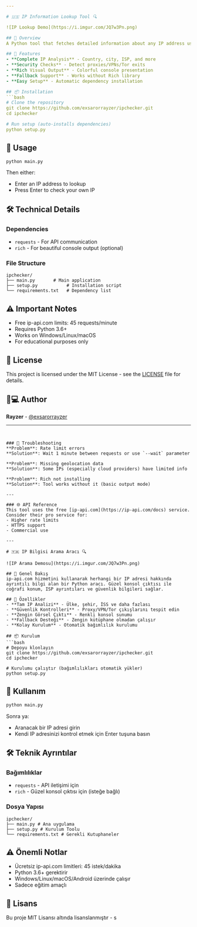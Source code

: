```yaml
---

# 🇺🇸 IP Information Lookup Tool 🔍

![IP Lookup Demo](https://i.imgur.com/JQ7w3Pn.png)

## 📌 Overview
A Python tool that fetches detailed information about any IP address using the ip-api.com service. Provides geolocation, ISP details, and security information with beautiful console output.

## 🌟 Features
- **Complete IP Analysis** - Country, city, ISP, and more
- **Security Checks** - Detect proxies/VPNs/Tor exits
- **Rich Visual Output** - Colorful console presentation
- **Fallback Support** - Works without Rich library
- **Easy Setup** - Automatic dependency installation

## 📦 Installation
```bash
# Clone the repository
git clone https://github.com/exsarorrayzer/ipchecker.git
cd ipchecker

# Run setup (auto-installs dependencies)
python setup.py
```

## 🚀 Usage
```bash
python main.py
```
Then either:
- Enter an IP address to lookup
- Press Enter to check your own IP

## 🛠️ Technical Details
### Dependencies
- `requests` - For API communication
- `rich` - For beautiful console output (optional)

### File Structure
```
ipchecker/
├── main.py       # Main application
├── setup.py           # Installation script
└── requirements.txt   # Dependency list
```

## ⚠️ Important Notes
- Free ip-api.com limits: 45 requests/minute
- Requires Python 3.6+
- Works on Windows/Linux/macOS
- For educational purposes only

## 📜 License
This project is licensed under the MIT License - see the [LICENSE](LICENSE) file for details.

## 👨💻 Author
**Rayzer** - [@exsarorrayzer](https://github.com/exsarorrayzer)

---
```


### 🔧 Troubleshooting
**Problem**: Rate limit errors  
**Solution**: Wait 1 minute between requests or use `--wait` parameter

**Problem**: Missing geolocation data  
**Solution**: Some IPs (especially cloud providers) have limited info

**Problem**: Rich not installing  
**Solution**: Tool works without it (basic output mode)

---

### 🌐 API Reference
This tool uses the free [ip-api.com](https://ip-api.com/docs) service. Consider their pro service for:
- Higher rate limits
- HTTPS support
- Commercial use

---

# 🇹🇷 IP Bilgisi Arama Aracı 🔍

![IP Arama Demosu](https://i.imgur.com/JQ7w3Pn.png)

## 📌 Genel Bakış
ip-api.com hizmetini kullanarak herhangi bir IP adresi hakkında ayrıntılı bilgi alan bir Python aracı. Güzel konsol çıktısı ile coğrafi konum, ISP ayrıntıları ve güvenlik bilgileri sağlar.

## 🌟 Özellikler
- **Tam IP Analizi** - Ülke, şehir, İSS ve daha fazlası
- **Güvenlik Kontrolleri** - Proxy/VPN/Tor çıkışlarını tespit edin
- **Zengin Görsel Çıktı** - Renkli konsol sunumu
- **Fallback Desteği** - Zengin kütüphane olmadan çalışır
- **Kolay Kurulum** - Otomatik bağımlılık kurulumu

## 📦 Kurulum
```bash
# Depoyu klonlayın
git clone https://github.com/exsarorrayzer/ipchecker.git
cd ipchecker

# Kurulumu çalıştır (bağımlılıkları otomatik yükler)
python setup.py
```

## 🚀 Kullanım
```bash
python main.py
```
Sonra ya:
- Aranacak bir IP adresi girin
- Kendi IP adresinizi kontrol etmek için Enter tuşuna basın

## 🛠️ Teknik Ayrıntılar
### Bağımlılıklar
- `requests` - API iletişimi için
- `rich` - Güzel konsol çıktısı için (isteğe bağlı)

### Dosya Yapısı
```
ipchecker/
├── main.py # Ana uygulama
├── setup.py # Kurulum Toolu
└── requirements.txt # Gerekli Kutuphaneler
```

## ⚠️ Önemli Notlar
- Ücretsiz ip-api.com limitleri: 45 istek/dakika
- Python 3.6+ gerektirir
- Windows/Linux/macOS/Android üzerinde çalışır
- Sadece eğitim amaçlı

## 📜 Lisans
Bu proje MIT Lisansı altında lisanslanmıştır - s
 
